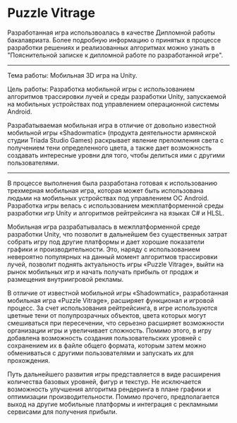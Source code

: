 # Puzzle Vitrage
Разработанная игра использвоалась в качестве Дипломной работы бакалавриата. Более подробную информацию о принятых в процессе разработки решениях и реализованных алгоритмах можно узнать в "Пояснительной записке к дипломной работе по разработанной игре".

----------------------------------------------------------------

Тема работы: Мобильная 3D игра на Unity. 

Цель работы: Разработка мобильной игры с использованием алгоритмов трассировки лучей и среды разработки Unity, запускаемой на мобильных устройствах под управлением операционной системы Android.

Разрабатываемая мобильная игра в отличие от довольно известной мобильной игры «Shadowmatic» (продукта деятельности армянской студии Triada Studio Games) раскрывает явление преломления света с получением тени определенного цвета, а также дает возможность создавать интересные уровни для того, чтобы делиться ими с другими пользователями.

----------------------------------------------------------------

В процессе выполнения была разработана готовая к использованию трехмерная мобильная игра, которая может быть использована людьми на мобильных устройствах под управлением ОС Android. Разработка игры велась с использованием межплатформенной среды разработки игр Unity и алгоритмов рейтрейсинга на языках C# и HLSL.

Мобильная игра разрабатывалась в межплатформенной среде разработки Unity, что позволит в дальнейшем без существенных затрат собрать игру под другие платформы и дает хорошие показатели графики и производительности. Это, наряду с использованием невероятно популярных на данный момент алгоритмов трассировки лучей, позволит поднять актуальность игры «Puzzle Vitrage», выйти на рынок мобильных игр и начать получать прибыль от продаж и размещения внутриигровой рекламы.

В отличие от известной мобильной игры «Shadowmatic», разработанная мобильная игра «Puzzle Vitrage», расширяет функционал и игровой процесс. За счет использования рейтрейсинга, в игре используются цветные тени от полупрозрачных объектов, цвета которых могут смешиваться при пересечении, что серьезно расширяет возможности организации игры и увеличивает сложность. Помимо этого, в игру добавлена возможность создания пользовательских уровней с сохранением их в файле общего формата, которым затем можно обмениваться с другими пользователями и запускать их для прохождения.

Путь дальнейшего развития игры представляется в виде расширения количества базовых уровней, фигур и текстур. Не исключается возможность улучшения алгоритма рендеринга в плане графики и оптимизации производительности. Помимо прочего, предполагается выход на другие мобильные платформы и интеграция с рекламными сервисами для получения прибыли. 

